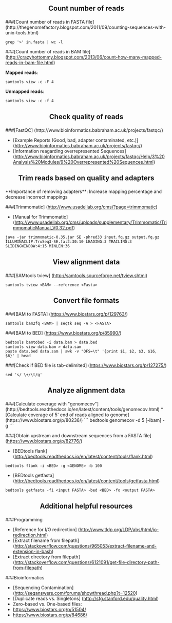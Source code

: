 <h2><p align="center">Count number of reads</p></h2>
###[Count number of reads in FASTA file] (http://thegenomefactory.blogspot.com/2011/09/counting-sequences-with-unix-tools.html)

```
grep '>' in.fasta | wc -l
```

###[Count number of reads in BAM file] (http://crazyhottommy.blogspot.com/2013/06/count-how-many-mapped-reads-in-bam-file.html)

**Mapped reads**:
```
samtools view -c -F 4
```

**Unmapped reads**:
```
samtools view -c -f 4
```

<h2><p align="center">Check quality of reads</p></h2>
###[FastQC] (http://www.bioinformatics.babraham.ac.uk/projects/fastqc/)

* [Example Reports (Good, bad, adapter contaminated, etc.)]
(http://www.bioinformatics.babraham.ac.uk/projects/fastqc/)
* [Information reagarding overrepresented Sequences] (http://www.bioinformatics.babraham.ac.uk/projects/fastqc/Help/3%20Analysis%20Modules/9%20Overrepresented%20Sequences.html)

<h2><p align="center">Trim reads based on quality and adapters</p></h2>
**Importance of removing adapters**: Increase mapping percentage and decrease incorrect mappings

###[Trimmomatic] (http://www.usadellab.org/cms/?page=trimmomatic)
  * [Manual for Trimmomatic] (http://www.usadellab.org/cms/uploads/supplementary/Trimmomatic/TrimmomaticManual_V0.32.pdf)

```
java -jar trimmomatic-0.35.jar SE -phred33 input.fq.gz output.fq.gz ILLUMINACLIP:TruSeq3-SE.fa:2:30:10 LEADING:3 TRAILING:3 SLIDINGWINDOW:4:15 MINLEN:36
```

<h2><p align="center">View alignment data</p></h2>

###[SAMtools tview] (http://samtools.sourceforge.net/tview.shtml)

```
samtools tview <BAM> --reference <Fasta>
```

<h2><p align="center">Convert file formats</p></h2>

###[BAM to FASTA] (https://www.biostars.org/p/129763/)
```
samtools bam2fq <BAM> | seqtk seq -A > <FASTA>
```

###[BAM to BED] (https://www.biostars.org/p/85990/)
```
bedtools bamtobed -i data.bam > data.bed 
samtools view data.bam > data.sam
paste data.bed data.sam | awk -v "OFS=\t" '{print $1, $2, $3, $16, $6}' | head
```
###[Check if BED file is tab-delimited] (https://www.biostars.org/p/127275/)
```
sed 's/ \+/\t/g'
```

<h2><p align="center">Analyze alignment data</p></h2>
###[Calculate coverage with "genomecov"] (http://bedtools.readthedocs.io/en/latest/content/tools/genomecov.html)
* [Calculate coverage of 5' end of reads aligned to genome] (https://www.biostars.org/p/80236/)
```
bedtools genomecov -d 5 [-ibam] <BAM> -g <GENOME>
```

###[Obtain upstream and downstream sequences from a FASTA file] (https://www.biostars.org/p/82776/)
* [BEDtools flank] (http://bedtools.readthedocs.io/en/latest/content/tools/flank.html)
```
bedtools flank -i <BED> -g <GENOME> -b 100
```

* [BEDtools getfasta] (http://bedtools.readthedocs.io/en/latest/content/tools/getfasta.html)
```
bedtools getfasta -fi <input FASTA> -bed <BED> -fo <output FASTA>
```

<h2><p align="center">Additional helpful resources</p></h2>

###Programming
* [Reference for I/O redirection] (http://www.tldp.org/LDP/abs/html/io-redirection.html)
* [Extract filename from filepath] (http://stackoverflow.com/questions/965053/extract-filename-and-extension-in-bash)
* [Extract directory from filepath] (http://stackoverflow.com/questions/6121091/get-file-directory-path-from-filepath)

###Bioinformatics
* [Sequencing Contamination] (http://seqanswers.com/forums/showthread.php?t=12520)
* [Duplicate reads vs. Singletons] (http://sfg.stanford.edu/quality.html)
* Zero-based vs. One-based files:
 * https://www.biostars.org/p/51504/
 * https://www.biostars.org/p/84686/
